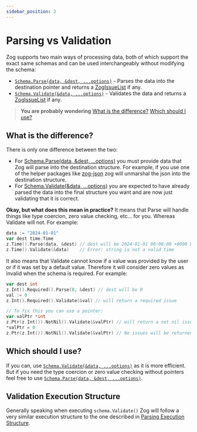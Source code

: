 ```yaml
---
sidebar_position: 2
---
```


# Parsing vs Validation


Zog supports two main ways of processing data, both of which support the exact same schemas and can be used interchangeably without modifying the schema:
- [`Schema.Parse(data, &dest, ...options)`](/core-concepts/parsing) - Parses the data into the destination pointer and returns a [ZogIssueList](/errors#zogissuelist) if any.
- [`Schema.Validate(&data, ...options)`](/core-concepts/validate) - Validates the data and returns a [ZogIssueList](/errors#zogissuelist) if any.


> **You are probably wondering**
> [What is the difference?](#what-is-the-difference)
> [Which should I use?](#which-should-i-use)


## What is the difference?
There is only one difference between the two:
- For [Schema.Parse(data, &dest, ...options)](/core-concepts/parsing) you must provide data that Zog will parse into the destination structure. For example, if you use one of the helper packages like [zog-json](/packages/zjson) zog will unmarshal the json into the destination structure.
- For [Schema.Validate(&data, ...options)](/core-concepts/validate) you are expected to have already parsed the data into the final structure you want and are now just validating that it is correct.


**Okay, but what does this mean in practice?**
It means that Parse will handle things like type coercion, zero value checking, etc... for you. Whereas Validate will not. For example:

```go
data := "2024-01-01"
var dest time.Time
z.Time().Parse(data, &dest) // dest will be 2024-01-01 00:00:00 +0000 UTC
z.Time().Validate(&data)    // Error: string is not a valid time
```


It also means that Validate cannot know if a value was provided by the user or if it was set by a default value. Therefore it will consider zero values as invalid when the schema is required. For example:

```go
var dest int
z.Int().Required().Parse(0, &dest) // dest will be 0
val := 0
z.Int().Required().Validate(&val) // will return a required issue

// To fix this you can use a pointer:
var valPtr *int
z.Ptr(z.Int()).NotNil().Validate(&valPtr) // will return a not nil issue
*valPtr = 0
z.Ptr(z.Int()).NotNil().Validate(&valPtr) // No issues will be returned
```


## Which should I use?
If you can, use [`Schema.Validate(&data, ...options)`](/core-concepts/validate) as it is more efficient. But if you need the type coercion or zero value checking without pointers feel free to use [`Schema.Parse(data, &dest, ...options)`](/core-concepts/parsing).



## Validation Execution Structure
Generally speaking when executing `schema.Validate()` Zog will follow a very similar execution structure to the one described in [Parsing Execution Structure](/core-concepts/parsing/#parsing-execution-structure).



